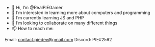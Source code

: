- 👋 Hi, I’m @RealPIEGamer
- 👀 I’m interested in learning more about computers and programming
- 🌱 I’m currently learning JS and PHP
- 💞️ I’m looking to collaborate on many different things
- 📫 How to reach me:

Email: contact.piedev@gmail.com
Discord: PIE#2562

<!---
RealPIEGamer/RealPIEGamer is a ✨ special ✨ repository because its `README.md` (this file) appears on your GitHub profile.
You can click the Preview link to take a look at your changes.
--->
